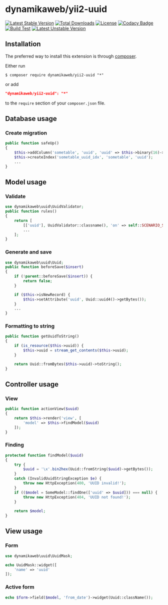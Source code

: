 dynamikaweb/yii2-uuid 
=====================
[![Latest Stable Version](https://img.shields.io/github/v/release/dynamikaweb/yii2-uuid)](https://github.com/dynamikaweb/yii2-uuid/releases )
[![Total Downloads](https://poser.pugx.org/dynamikaweb/yii2-uuid/downloads)](https://packagist.org/packages/dynamikaweb/yii2-uuid)
[![License](https://poser.pugx.org/dynamikaweb/yii2-uuid/license)](https://github.com/dynamikaweb/yii2-uuid/blob/master/LICENSE.txt)
[![Codacy Badge](https://app.codacy.com/project/badge/Grade/7af0de78a0514ab5bedb020f3749198d)](https://www.codacy.com/gh/dynamikaweb/yii2-uuid/dashboard?utm_source=github.com&amp;utm_medium=referral&amp;utm_content=dynamikaweb/yii2-uuid&amp;utm_campaign=Badge_Grade)
[![Build Test](https://scrutinizer-ci.com/g/dynamikaweb/yii2-uuid/badges/build.png?b=master)](https://scrutinizer-ci.com/g/dynamikaweb/yii2-uuid/)
[![Latest Unstable Version](https://poser.pugx.org/dynamikaweb/yii2-uuid/v/unstable)](https://github.com/dynamikaweb/yii2-uuid/find/master)

Installation
------------
The preferred way to install this extension is through [composer](http://getcomposer.org/download/).

Either run

```SHELL
$ composer require dynamikaweb/yii2-uuid "*"
```

or add

```JSON
"dynamikaweb/yii2-uuid": "*"
```

to the `require` section of your `composer.json` file.

## Database usage ##

### Create migration ###

```PHP
public function safeUp()
{
    $this->addColumn('sometable', 'uuid', 'uuid' => $this->binary(16)->unique()->notNull());
    $this->createIndex('sometable_uuid_idx', 'sometable', 'uuid');
    ...
}
```

## Model usage ##

### Validate ###

```PHP
use dynamikaweb\uuid\UuidValidator;
public function rules()
{
    return [
        [['uuid'], UuidValidator::classname(), 'on' => self::SCENARIO_SEARCH]
        ...
    ];
}
```

### Generate and save ###

```PHP
use dynamikaweb\uuid\Uuid;
public function beforeSave($insert)
{
    if (!parent::beforeSave($insert)) {
        return false;
    }

    if ($this->isNewRecord) {
        $this->setAttribute('uuid', Uuid::uuid4()->getBytes());
    }
    ...
}
```

### Formatting to string ###

```PHP
public function getUuidToString()
{
    if (is_resource($this->uuid)) {
        $this->uuid = stream_get_contents($this->uuid);
    }

    return Uuid::fromBytes($this->uuid)->toString();
}
```

## Controller usage ##

### View ###

```PHP
public function actionView($uuid)
{
    return $this->render('view', [
        'model' => $this->findModel($uuid)
    ]);
}
```

### Finding ###

```PHP
protected function findModel($uuid)
{
    try {
        $uuid = '\x'.bin2hex(Uuid::fromString($uuid)->getBytes());
    }
    catch (InvalidUuidStringException $e) {
        throw new HttpException(400, 'UUID invalid!');
    }
    if (($model = SomeModel::findOne(['uuid' => $uuid])) === null) {
        throw new HttpException(404, 'UUID not found!');
    } 
    
    return $model;
}
```

## View usage ##

### Form ##

```PHP
use dynamikaweb\uuid\UuidMask;

echo UuidMask::widget([
    'name' => 'uuid'
]);
```

### Active form ###

```PHP
echo $form->field($model, 'from_date')->widget(Uuid::className());
```

